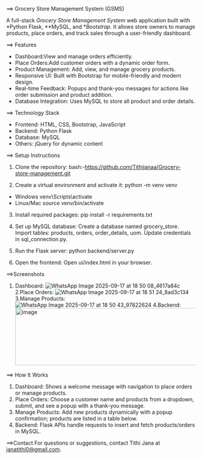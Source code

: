 ==> Grocery Store Management System (GSMS)

A full-stack *Grocery Store Management System* web application built with *Python Flask, **MySQL, and **Bootstrap*. It allows store owners to manage products, place orders, and track sales through a user-friendly dashboard.

 ==> Features
- Dashboard:View and manage orders efficiently.
- Place Orders:Add customer orders with a dynamic order form.
- Product Management: Add, view, and manage grocery products.
- Responsive UI: Built with Bootstrap for mobile-friendly and modern design.
- Real-time Feedback: Popups and thank-you messages for actions like order submission and product addition.
- Database Integration: Uses MySQL to store all product and order details.

==> Technology Stack
- Frontend: HTML, CSS, Bootstrap, JavaScript  
- Backend: Python Flask  
- Database: MySQL  
- Others: jQuery for dynamic content  

==> Setup Instructions

1. Clone the repository:
bash:-https://github.com/Tithijanaa/Grocery-store-management.git

2. Create a virtual environment and activate it:
python -m venv venv
 * Windows
venv\Scripts\activate
* Linux/Mac
source venv/bin/activate


3. Install required packages:
pip install -r requirements.txt


4. Set up MySQL database:
Create a database named grocery_store.
Import tables: products, orders, order_details, uom.
Update credentials in sql_connection.py.



5. Run the Flask server:
python backend/server.py

6. Open the frontend:
Open ui/index.html in your browser.

==>Screenshots
1. Dashboard:
         ![WhatsApp Image 2025-09-17 at 18 50 08_4617a84c](https://github.com/user-attachments/assets/30fc1872-74a1-4180-afd4-d44d832cbdfc)
2.Place Orders:
         ![WhatsApp Image 2025-09-17 at 18 51 24_8ad3c134](https://github.com/user-attachments/assets/fa2818a7-9999-4d7e-9944-ce3e2b898570)
3.Manage Products:
         ![WhatsApp Image 2025-09-17 at 18 50 43_97822624](https://github.com/user-attachments/assets/a9e9eb9d-1065-491f-b6a2-2a97fa3fdc91)
 4.Backend:
   <img width="558" height="152" alt="image" src="https://github.com/user-attachments/assets/7b72e7e0-f4c1-43a0-9bae-f269b5dbc865" />

==> How It Works

1. Dashboard: Shows a welcome message with navigation to place orders or manage products.
2. Place Orders: Choose a customer name and products from a dropdown, submit, and see a popup with a thank-you message.
3. Manage Products: Add new products dynamically with a popup confirmation; products are listed in a table below.
4. Backend: Flask APIs handle requests to insert and fetch products/orders in MySQL.


==>Contact
For questions or suggestions, contact Tithi Jana at janatithi0@gmail.com.
